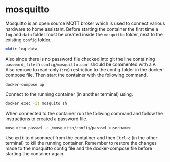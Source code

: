 # mosquitto

Mosquitto is an open source MQTT broker which is used to connect various
hardware to home assistant. Before starting the container the first time a `log`
and `data` folder must be created inside the `mosquitto` folder, next to the
existing `config` folder.

```bash
mkdir log data
```

Also since there is no password file checked into git the line containing
`password_file` in `config/mosquitto.conf` should be commented with a `#`. Also
remove to read-only (`:ro`) restriction to the config folder in the
docker-compose file. Then start the container with the following command.

```bash
docker-compose up
```

Connect to the running container (in another terminal) using.

```bash
docker exec -it mosquito sh
```

When connected to the container run the follwing command and follow the
instructions to created a password file.

```bash
mosquitto_passwd -c /mosquitto/config/passwd <username>
```

Use `exit` to disconnect from the contatiner and then `Ctrl+c` (in the other
terminal) to kill the running container. Remember to restore the changes made
to the mosquitto config file and the docker-compose file before starting the
container again.
